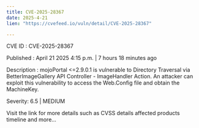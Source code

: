 ```yaml
---
title: CVE-2025-28367
date: 2025-4-21
lien: "https://cvefeed.io/vuln/detail/CVE-2025-28367"

---
```


CVE ID : CVE-2025-28367

Published :  April 21
2025
4:15 p.m. | 7 hours
18 minutes ago

Description : mojoPortal <=2.9.0.1 is vulnerable to Directory Traversal via BetterImageGallery API Controller - ImageHandler Action. An attacker can exploit this vulnerability to access the Web.Config file and obtain the MachineKey.

Severity: 6.5 | MEDIUM

Visit the link for more details
such as CVSS details
affected products
timeline
and more...
